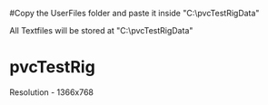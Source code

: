 #Copy the UserFiles folder and paste it inside "C:\pvcTestRigData"

All Textfiles will be stored at "C:\pvcTestRigData"

# pvcTestRig

Resolution - 1366x768
